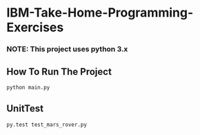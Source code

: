 # IBM-Take-Home-Programming-Exercises

### NOTE: This project uses python 3.x
## How To Run The Project

    python main.py

## UnitTest

    py.test test_mars_rover.py